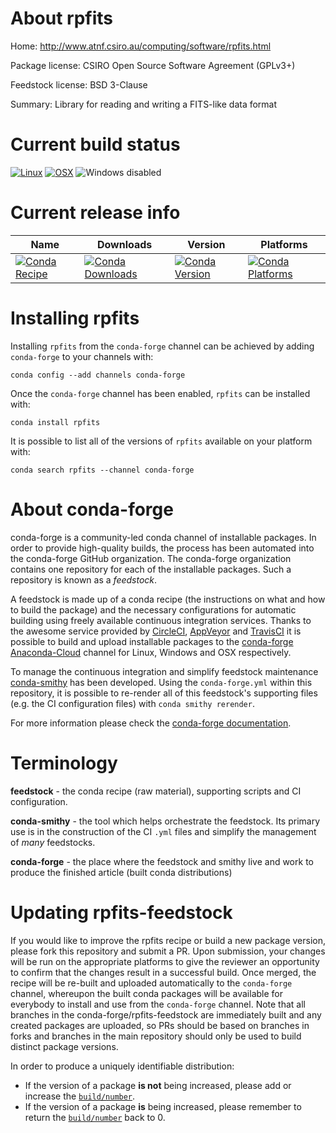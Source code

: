 About rpfits
============

Home: http://www.atnf.csiro.au/computing/software/rpfits.html

Package license: CSIRO Open Source Software Agreement (GPLv3+)

Feedstock license: BSD 3-Clause

Summary: Library for reading and writing a FITS-like data format



Current build status
====================

[![Linux](https://img.shields.io/circleci/project/github/conda-forge/rpfits-feedstock/master.svg?label=Linux)](https://circleci.com/gh/conda-forge/rpfits-feedstock)
[![OSX](https://img.shields.io/travis/conda-forge/rpfits-feedstock/master.svg?label=macOS)](https://travis-ci.org/conda-forge/rpfits-feedstock)
![Windows disabled](https://img.shields.io/badge/Windows-disabled-lightgrey.svg)

Current release info
====================

| Name | Downloads | Version | Platforms |
| --- | --- | --- | --- |
| [![Conda Recipe](https://img.shields.io/badge/recipe-rpfits-green.svg)](https://anaconda.org/conda-forge/rpfits) | [![Conda Downloads](https://img.shields.io/conda/dn/conda-forge/rpfits.svg)](https://anaconda.org/conda-forge/rpfits) | [![Conda Version](https://img.shields.io/conda/vn/conda-forge/rpfits.svg)](https://anaconda.org/conda-forge/rpfits) | [![Conda Platforms](https://img.shields.io/conda/pn/conda-forge/rpfits.svg)](https://anaconda.org/conda-forge/rpfits) |

Installing rpfits
=================

Installing `rpfits` from the `conda-forge` channel can be achieved by adding `conda-forge` to your channels with:

```
conda config --add channels conda-forge
```

Once the `conda-forge` channel has been enabled, `rpfits` can be installed with:

```
conda install rpfits
```

It is possible to list all of the versions of `rpfits` available on your platform with:

```
conda search rpfits --channel conda-forge
```


About conda-forge
=================

conda-forge is a community-led conda channel of installable packages.
In order to provide high-quality builds, the process has been automated into the
conda-forge GitHub organization. The conda-forge organization contains one repository
for each of the installable packages. Such a repository is known as a *feedstock*.

A feedstock is made up of a conda recipe (the instructions on what and how to build
the package) and the necessary configurations for automatic building using freely
available continuous integration services. Thanks to the awesome service provided by
[CircleCI](https://circleci.com/), [AppVeyor](https://www.appveyor.com/)
and [TravisCI](https://travis-ci.org/) it is possible to build and upload installable
packages to the [conda-forge](https://anaconda.org/conda-forge)
[Anaconda-Cloud](https://anaconda.org/) channel for Linux, Windows and OSX respectively.

To manage the continuous integration and simplify feedstock maintenance
[conda-smithy](https://github.com/conda-forge/conda-smithy) has been developed.
Using the ``conda-forge.yml`` within this repository, it is possible to re-render all of
this feedstock's supporting files (e.g. the CI configuration files) with ``conda smithy rerender``.

For more information please check the [conda-forge documentation](https://conda-forge.org/docs/).

Terminology
===========

**feedstock** - the conda recipe (raw material), supporting scripts and CI configuration.

**conda-smithy** - the tool which helps orchestrate the feedstock.
                   Its primary use is in the construction of the CI ``.yml`` files
                   and simplify the management of *many* feedstocks.

**conda-forge** - the place where the feedstock and smithy live and work to
                  produce the finished article (built conda distributions)


Updating rpfits-feedstock
=========================

If you would like to improve the rpfits recipe or build a new
package version, please fork this repository and submit a PR. Upon submission,
your changes will be run on the appropriate platforms to give the reviewer an
opportunity to confirm that the changes result in a successful build. Once
merged, the recipe will be re-built and uploaded automatically to the
`conda-forge` channel, whereupon the built conda packages will be available for
everybody to install and use from the `conda-forge` channel.
Note that all branches in the conda-forge/rpfits-feedstock are
immediately built and any created packages are uploaded, so PRs should be based
on branches in forks and branches in the main repository should only be used to
build distinct package versions.

In order to produce a uniquely identifiable distribution:
 * If the version of a package **is not** being increased, please add or increase
   the [``build/number``](https://conda.io/docs/user-guide/tasks/build-packages/define-metadata.html#build-number-and-string).
 * If the version of a package **is** being increased, please remember to return
   the [``build/number``](https://conda.io/docs/user-guide/tasks/build-packages/define-metadata.html#build-number-and-string)
   back to 0.
